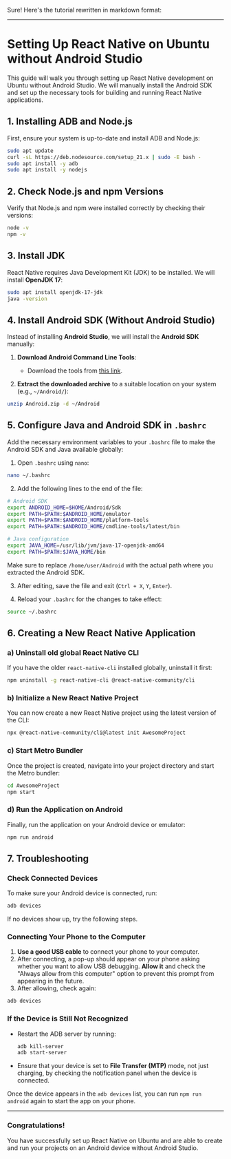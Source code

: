 Sure! Here's the tutorial rewritten in markdown format:

---

# Setting Up React Native on Ubuntu without Android Studio

This guide will walk you through setting up React Native development on Ubuntu without Android Studio. We will manually install the Android SDK and set up the necessary tools for building and running React Native applications.

## 1. **Installing ADB and Node.js**

First, ensure your system is up-to-date and install ADB and Node.js:

```bash
sudo apt update
curl -sL https://deb.nodesource.com/setup_21.x | sudo -E bash -
sudo apt install -y adb
sudo apt install -y nodejs
```

## 2. **Check Node.js and npm Versions**

Verify that Node.js and npm were installed correctly by checking their versions:

```bash
node -v
npm -v
```

## 3. **Install JDK**

React Native requires Java Development Kit (JDK) to be installed. We will install **OpenJDK 17**:

```bash
sudo apt install openjdk-17-jdk
java -version
```

## 4. **Install Android SDK (Without Android Studio)**

Instead of installing **Android Studio**, we will install the **Android SDK** manually:

1. **Download Android Command Line Tools**:
   - Download the tools from [this link](https://github.com/1xrohit/Setup-ReactNative-on-Ubuntu-without-Android-Studio/releases/download/AndroidSDK/Android.zip).

2. **Extract the downloaded archive** to a suitable location on your system (e.g., `~/Android/`):

```bash
unzip Android.zip -d ~/Android
```

## 5. **Configure Java and Android SDK in `.bashrc`**

Add the necessary environment variables to your `.bashrc` file to make the Android SDK and Java available globally:

1. Open `.bashrc` using `nano`:

```bash
nano ~/.bashrc
```

2. Add the following lines to the end of the file:

```bash
# Android SDK
export ANDROID_HOME=$HOME/Android/Sdk
export PATH=$PATH:$ANDROID_HOME/emulator
export PATH=$PATH:$ANDROID_HOME/platform-tools
export PATH=$PATH:$ANDROID_HOME/cmdline-tools/latest/bin

# Java configuration
export JAVA_HOME=/usr/lib/jvm/java-17-openjdk-amd64
export PATH=$PATH:$JAVA_HOME/bin
```

Make sure to replace `/home/user/Android` with the actual path where you extracted the Android SDK.

3. After editing, save the file and exit (`Ctrl + X`, `Y`, `Enter`).

4. Reload your `.bashrc` for the changes to take effect:

```bash
source ~/.bashrc
```

## 6. **Creating a New React Native Application**

### a) **Uninstall old global React Native CLI**

If you have the older `react-native-cli` installed globally, uninstall it first:

```bash
npm uninstall -g react-native-cli @react-native-community/cli
```

### b) **Initialize a New React Native Project**

You can now create a new React Native project using the latest version of the CLI:

```bash
npx @react-native-community/cli@latest init AwesomeProject
```

### c) **Start Metro Bundler**

Once the project is created, navigate into your project directory and start the Metro bundler:

```bash
cd AwesomeProject
npm start
```

### d) **Run the Application on Android**

Finally, run the application on your Android device or emulator:

```bash
npm run android
```

## 7. **Troubleshooting**

### **Check Connected Devices**

To make sure your Android device is connected, run:

```bash
adb devices
```

If no devices show up, try the following steps.

### **Connecting Your Phone to the Computer**

1. **Use a good USB cable** to connect your phone to your computer.
2. After connecting, a pop-up should appear on your phone asking whether you want to allow USB debugging. **Allow it** and check the "Always allow from this computer" option to prevent this prompt from appearing in the future.
3. After allowing, check again:

```bash
adb devices
```

### **If the Device is Still Not Recognized**

- Restart the ADB server by running:
  
  ```bash
  adb kill-server
  adb start-server
  ```

- Ensure that your device is set to **File Transfer (MTP)** mode, not just charging, by checking the notification panel when the device is connected.

Once the device appears in the `adb devices` list, you can run `npm run android` again to start the app on your phone.

---

### **Congratulations!**
You have successfully set up React Native on Ubuntu and are able to create and run your projects on an Android device without Android Studio.